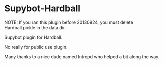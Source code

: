 Supybot-Hardball
================

NOTE: If you ran this plugin before 20130924, you must delete Hardball.pickle in the data dir. 

Supybot plugin for Hardball.

No really for public use plugin.

Many thanks to a nice dude named Intrepd who helped a bit along the way.
